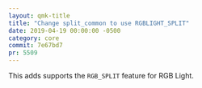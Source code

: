 ```yaml
---
layout: qmk-title
title: "Change split_common to use RGBLIGHT_SPLIT"
date: 2019-04-19 00:00:00 -0500
category: core
commit: 7e67bd7
pr: 5509
---
```


This adds supports the `RGB_SPLIT` feature for RGB Light. 
